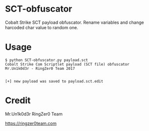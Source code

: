 # SCT-obfuscator
Cobalt Strike SCT payload obfuscator. Rename variables and change harcoded char value to random one.

# Usage

```
$ python SCT-obfuscator.py payload.sct
Cobalt Strike Com Scriptlet payload (SCT file) obfuscator
Mr.Un1k0d3r - RingZer0 Team 2017


[+] new payload was saved to payload.sct.edit
```

# Credit
Mr.Un1k0d3r RingZer0 Team

https://ringzer0team.com
